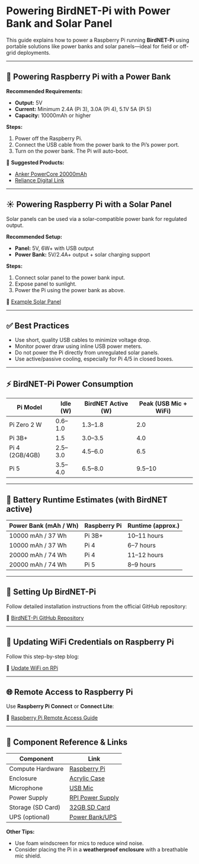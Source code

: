 # Powering BirdNET-Pi with Power Bank and Solar Panel

This guide explains how to power a Raspberry Pi running **BirdNET-Pi** using portable solutions like power banks and solar panels—ideal for field or off-grid deployments.

---

## 🧩 Powering Raspberry Pi with a Power Bank

**Recommended Requirements:**

- **Output:** 5V
- **Current:** Minimum 2.4A (Pi 3), 3.0A (Pi 4), 5.1V 5A (Pi 5)
- **Capacity:** 10000mAh or higher

**Steps:**

1. Power off the Raspberry Pi.
2. Connect the USB cable from the power bank to the Pi’s power port.
3. Turn on the power bank. The Pi will auto-boot.

🔗 **Suggested Products:**

- [Anker PowerCore 20000mAh](https://amzn.in/d/je3jWQD)
- [Reliance Digital Link](https://www.reliancedigital.in/product/anker-powercore-20000-mah-power-bank-a1363h11?)

---

## ☀️ Powering Raspberry Pi with a Solar Panel

Solar panels can be used via a solar-compatible power bank for regulated output.

**Recommended Setup:**

- **Panel:** 5V, 6W+ with USB output
- **Power Bank:** 5V/2.4A+ output + solar charging support

**Steps:**

1. Connect solar panel to the power bank input.
2. Expose panel to sunlight.
3. Power the Pi using the power bank as above.

🔗 [Example Solar Panel](https://amzn.in/d/5gy8jrk)

---

## ✅ Best Practices

- Use short, quality USB cables to minimize voltage drop.
- Monitor power draw using inline USB power meters.
- Do not power the Pi directly from unregulated solar panels.
- Use active/passive cooling, especially for Pi 4/5 in closed boxes.

---

## ⚡ BirdNET-Pi Power Consumption

| Pi Model      | Idle (W) | BirdNET Active (W) | Peak (USB Mic + WiFi) |
|---------------|----------|---------------------|------------------------|
| Pi Zero 2 W   | 0.6–1.0  | 1.3–1.8              | 2.0                    |
| Pi 3B+        | 1.5      | 3.0–3.5              | 4.0                    |
| Pi 4 (2GB/4GB)| 2.5–3.0  | 4.5–6.0              | 6.5                    |
| Pi 5          | 3.5–4.0  | 6.5–8.0              | 9.5–10                 |

---

## 🔋 Battery Runtime Estimates (with BirdNET active)

| Power Bank (mAh / Wh) | Raspberry Pi | Runtime (approx.) |
|------------------------|--------------|--------------------|
| 10000 mAh / 37 Wh      | Pi 3B+       | 10–11 hours        |
| 10000 mAh / 37 Wh      | Pi 4         | 6–7 hours          |
| 20000 mAh / 74 Wh      | Pi 4         | 11–12 hours        |
| 20000 mAh / 74 Wh      | Pi 5         | 8–9 hours          |

---

## 🧠 Setting Up BirdNET-Pi

Follow detailed installation instructions from the official GitHub repository:

🔗 [BirdNET-Pi GitHub Repository](https://github.com/chimarkhi/BirdNET-Pi-Edge)

---

## 📶 Updating WiFi Credentials on Raspberry Pi

Follow this step-by-step blog:

🔗 [Update WiFi on RPi](https://akashrajpurohit.com/blog/update-wifi-password-on-raspberry-pi)

---

## 🌐 Remote Access to Raspberry Pi

Use **Raspberry Pi Connect** or **Connect Lite**:

🔗 [Raspberry Pi Remote Access Guide](https://dronebotworkshop.com/pi-remote-access)

---

## 🔧 Component Reference & Links

| Component         | Link                                                                 |
|-------------------|----------------------------------------------------------------------|
| Compute Hardware  | [Raspberry Pi](https://amzn.in/d/ft53d1g)                            |
| Enclosure         | [Acrylic Case](https://amzn.in/d/3gQTtFw)                            |
| Microphone        | [USB Mic](https://amzn.in/d/c5NPG8B)                                 |
| Power Supply      | [RPI Power Supply](https://amzn.in/d/gZlT1gC)                        |
| Storage (SD Card) | [32GB SD Card](https://amzn.in/d/8gZ3upU)                            |
| UPS (optional)    | [Power Bank/UPS](https://amzn.in/d/fUTVqPE)                          |

**Other Tips:**

- Use foam windscreen for mics to reduce wind noise.
- Consider placing the Pi in a **weatherproof enclosure** with a breathable mic shield.